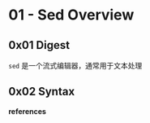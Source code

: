 # 01 - Sed Overview

## 0x01 Digest

`sed` 是一个流式编辑器，通常用于文本处理

## 0x02 Syntax



**references**

[^1]:https://www.gnu.org/savannah-checkouts/gnu/sed/manual/sed.html#Overview